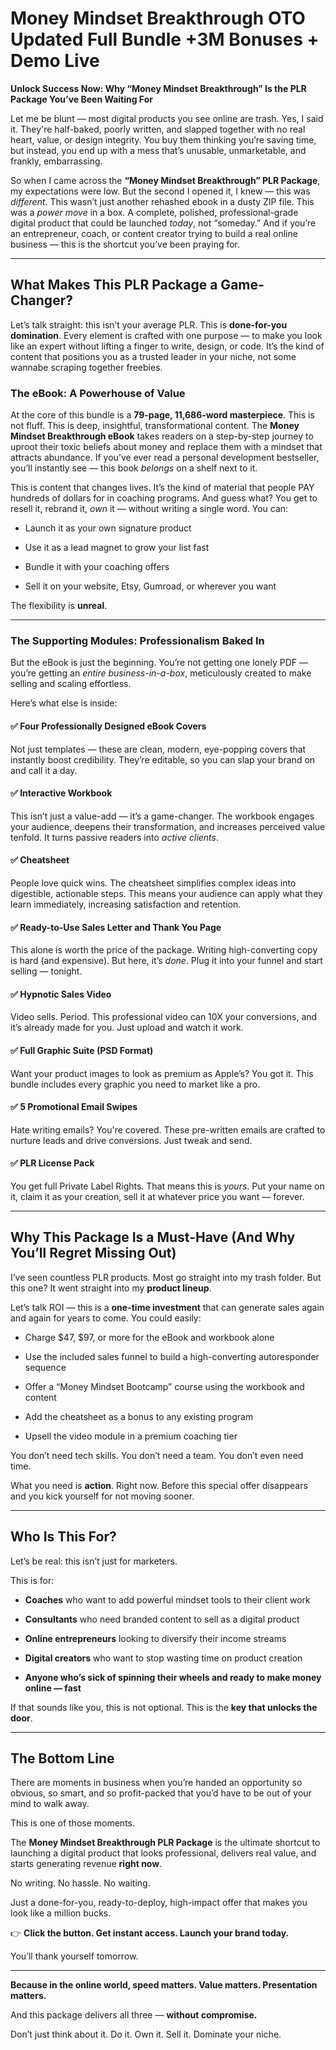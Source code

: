 # Money Mindset Breakthrough OTO Updated Full Bundle +3M Bonuses + Demo Live
<p class="" data-start="0" data-end="99"><strong data-start="0" data-end="99">Unlock Success Now: Why “Money Mindset Breakthrough” Is the PLR Package You’ve Been Waiting For</strong></p>
<p class="" data-start="101" data-end="423">Let me be blunt — most digital products you see online are trash. Yes, I said it. They're half-baked, poorly written, and slapped together with no real heart, value, or design integrity. You buy them thinking you’re saving time, but instead, you end up with a mess that’s unusable, unmarketable, and frankly, embarrassing.</p>
<p class="" data-start="425" data-end="924">So when I came across the <strong data-start="451" data-end="495">“Money Mindset Breakthrough” PLR Package</strong>, my expectations were low. But the second I opened it, I knew — this was <em data-start="569" data-end="580">different</em>. This wasn’t just another rehashed ebook in a dusty ZIP file. This was a <em data-start="654" data-end="666">power move</em> in a box. A complete, polished, professional-grade digital product that could be launched <em data-start="757" data-end="764">today</em>, not “someday.” And if you’re an entrepreneur, coach, or content creator trying to build a real online business — this is the shortcut you’ve been praying for.</p>


<hr class="" data-start="926" data-end="929" />

<h2 class="" data-start="931" data-end="977">What Makes This PLR Package a Game-Changer?</h2>
<p class="" data-start="979" data-end="1317">Let’s talk straight: this isn’t your average PLR. This is <strong data-start="1037" data-end="1064">done-for-you domination</strong>. Every element is crafted with one purpose — to make you look like an expert without lifting a finger to write, design, or code. It’s the kind of content that positions you as a trusted leader in your niche, not some wannabe scraping together freebies.</p>

<h3 class="" data-start="1319" data-end="1355">The eBook: A Powerhouse of Value</h3>
<p class="" data-start="1357" data-end="1798">At the core of this bundle is a <strong data-start="1389" data-end="1425">79-page, 11,686-word masterpiece</strong>. This is not fluff. This is deep, insightful, transformational content. The <strong data-start="1502" data-end="1538">Money Mindset Breakthrough eBook</strong> takes readers on a step-by-step journey to uproot their toxic beliefs about money and replace them with a mindset that attracts abundance. If you’ve ever read a personal development bestseller, you’ll instantly see — this book <em data-start="1766" data-end="1775">belongs</em> on a shelf next to it.</p>
<p class="" data-start="1800" data-end="2024">This is content that changes lives. It’s the kind of material that people PAY hundreds of dollars for in coaching programs. And guess what? You get to resell it, rebrand it, <em data-start="1974" data-end="1979">own</em> it — without writing a single word. You can:</p>

<ul data-start="2026" data-end="2225">
 	<li class="" data-start="2026" data-end="2069">
<p class="" data-start="2028" data-end="2069">Launch it as your own signature product</p>
</li>
 	<li class="" data-start="2070" data-end="2120">
<p class="" data-start="2072" data-end="2120">Use it as a lead magnet to grow your list fast</p>
</li>
 	<li class="" data-start="2121" data-end="2160">
<p class="" data-start="2123" data-end="2160">Bundle it with your coaching offers</p>
</li>
 	<li class="" data-start="2161" data-end="2225">
<p class="" data-start="2163" data-end="2225">Sell it on your website, Etsy, Gumroad, or wherever you want</p>
</li>
</ul>
<p class="" data-start="2227" data-end="2257">The flexibility is <strong data-start="2246" data-end="2256">unreal</strong>.</p>


<hr class="" data-start="2259" data-end="2262" />

<h3 class="" data-start="2264" data-end="2316">The Supporting Modules: Professionalism Baked In</h3>
<p class="" data-start="2318" data-end="2497">But the eBook is just the beginning. You’re not getting one lonely PDF — you’re getting an <em data-start="2409" data-end="2435">entire business-in-a-box</em>, meticulously created to make selling and scaling effortless.</p>
<p class="" data-start="2499" data-end="2526">Here’s what else is inside:</p>

<h4 class="" data-start="2528" data-end="2582">✅ <strong data-start="2535" data-end="2580">Four Professionally Designed eBook Covers</strong></h4>
<p class="" data-start="2583" data-end="2748">Not just templates — these are clean, modern, eye-popping covers that instantly boost credibility. They’re editable, so you can slap your brand on and call it a day.</p>

<h4 class="" data-start="2750" data-end="2783">✅ <strong data-start="2757" data-end="2781">Interactive Workbook</strong></h4>
<p class="" data-start="2784" data-end="2987">This isn’t just a value-add — it’s a game-changer. The workbook engages your audience, deepens their transformation, and increases perceived value tenfold. It turns passive readers into <em data-start="2970" data-end="2986">active clients</em>.</p>

<h4 class="" data-start="2989" data-end="3012">✅ <strong data-start="2996" data-end="3010">Cheatsheet</strong></h4>
<p class="" data-start="3013" data-end="3214">People love quick wins. The cheatsheet simplifies complex ideas into digestible, actionable steps. This means your audience can apply what they learn immediately, increasing satisfaction and retention.</p>

<h4 class="" data-start="3216" data-end="3273">✅ <strong data-start="3223" data-end="3271">Ready-to-Use Sales Letter and Thank You Page</strong></h4>
<p class="" data-start="3274" data-end="3450">This alone is worth the price of the package. Writing high-converting copy is hard (and expensive). But here, it’s <em data-start="3389" data-end="3395">done</em>. Plug it into your funnel and start selling — tonight.</p>

<h4 class="" data-start="3452" data-end="3485">✅ <strong data-start="3459" data-end="3483">Hypnotic Sales Video</strong></h4>
<p class="" data-start="3486" data-end="3618">Video sells. Period. This professional video can 10X your conversions, and it’s already made for you. Just upload and watch it work.</p>

<h4 class="" data-start="3620" data-end="3664">✅ <strong data-start="3627" data-end="3662">Full Graphic Suite (PSD Format)</strong></h4>
<p class="" data-start="3665" data-end="3798">Want your product images to look as premium as Apple’s? You got it. This bundle includes every graphic you need to market like a pro.</p>

<h4 class="" data-start="3800" data-end="3839">✅ <strong data-start="3807" data-end="3837">5 Promotional Email Swipes</strong></h4>
<p class="" data-start="3840" data-end="3974">Hate writing emails? You're covered. These pre-written emails are crafted to nurture leads and drive conversions. Just tweak and send.</p>

<h4 class="" data-start="3976" data-end="4005">✅ <strong data-start="3983" data-end="4003">PLR License Pack</strong></h4>
<p class="" data-start="4006" data-end="4162">You get full Private Label Rights. That means this is <em data-start="4060" data-end="4067">yours</em>. Put your name on it, claim it as your creation, sell it at whatever price you want — forever.</p>


<hr class="" data-start="4164" data-end="4167" />

<h2 class="" data-start="4169" data-end="4239">Why This Package Is a Must-Have (And Why You’ll Regret Missing Out)</h2>
<p class="" data-start="4241" data-end="4372">I’ve seen countless PLR products. Most go straight into my trash folder. But this one? It went straight into my <strong data-start="4353" data-end="4371">product lineup</strong>.</p>
<p class="" data-start="4374" data-end="4501">Let’s talk ROI — this is a <strong data-start="4401" data-end="4424">one-time investment</strong> that can generate sales again and again for years to come. You could easily:</p>

<ul data-start="4503" data-end="4826">
 	<li class="" data-start="4503" data-end="4562">
<p class="" data-start="4505" data-end="4562">Charge $47, $97, or more for the eBook and workbook alone</p>
</li>
 	<li class="" data-start="4563" data-end="4644">
<p class="" data-start="4565" data-end="4644">Use the included sales funnel to build a high-converting autoresponder sequence</p>
</li>
 	<li class="" data-start="4645" data-end="4717">
<p class="" data-start="4647" data-end="4717">Offer a “Money Mindset Bootcamp” course using the workbook and content</p>
</li>
 	<li class="" data-start="4718" data-end="4773">
<p class="" data-start="4720" data-end="4773">Add the cheatsheet as a bonus to any existing program</p>
</li>
 	<li class="" data-start="4774" data-end="4826">
<p class="" data-start="4776" data-end="4826">Upsell the video module in a premium coaching tier</p>
</li>
</ul>
<p class="" data-start="4828" data-end="4904">You don’t need tech skills. You don’t need a team. You don’t even need time.</p>
<p class="" data-start="4906" data-end="5027">What you need is <strong data-start="4923" data-end="4933">action</strong>. Right now. Before this special offer disappears and you kick yourself for not moving sooner.</p>


<hr class="" data-start="5029" data-end="5032" />

<h2 class="" data-start="5034" data-end="5053">Who Is This For?</h2>
<p class="" data-start="5055" data-end="5100">Let’s be real: this isn’t just for marketers.</p>
<p class="" data-start="5102" data-end="5114">This is for:</p>

<ul data-start="5116" data-end="5498">
 	<li class="" data-start="5116" data-end="5191">
<p class="" data-start="5118" data-end="5191"><strong data-start="5118" data-end="5129">Coaches</strong> who want to add powerful mindset tools to their client work</p>
</li>
 	<li class="" data-start="5192" data-end="5265">
<p class="" data-start="5194" data-end="5265"><strong data-start="5194" data-end="5209">Consultants</strong> who need branded content to sell as a digital product</p>
</li>
 	<li class="" data-start="5266" data-end="5336">
<p class="" data-start="5268" data-end="5336"><strong data-start="5268" data-end="5292">Online entrepreneurs</strong> looking to diversify their income streams</p>
</li>
 	<li class="" data-start="5337" data-end="5411">
<p class="" data-start="5339" data-end="5411"><strong data-start="5339" data-end="5359">Digital creators</strong> who want to stop wasting time on product creation</p>
</li>
 	<li class="" data-start="5412" data-end="5498">
<p class="" data-start="5414" data-end="5498"><strong data-start="5414" data-end="5498">Anyone who’s sick of spinning their wheels and ready to make money online — fast</strong></p>
</li>
</ul>
<p class="" data-start="5500" data-end="5589">If that sounds like you, this is not optional. This is the <strong data-start="5559" data-end="5588">key that unlocks the door</strong>.</p>


<hr class="" data-start="5591" data-end="5594" />

<h2 class="" data-start="5596" data-end="5614">The Bottom Line</h2>
<p class="" data-start="5616" data-end="5775">There are moments in business when you’re handed an opportunity so obvious, so smart, and so profit-packed that you’d have to be out of your mind to walk away.</p>
<p class="" data-start="5777" data-end="5806">This is one of those moments.</p>
<p class="" data-start="5808" data-end="6001">The <strong data-start="5812" data-end="5854">Money Mindset Breakthrough PLR Package</strong> is the ultimate shortcut to launching a digital product that looks professional, delivers real value, and starts generating revenue <strong data-start="5987" data-end="6000">right now</strong>.</p>
<p class="" data-start="6003" data-end="6037">No writing. No hassle. No waiting.</p>
<p class="" data-start="6039" data-end="6136">Just a done-for-you, ready-to-deploy, high-impact offer that makes you look like a million bucks.</p>
<p class="" data-start="6138" data-end="6207">👉 <strong data-start="6141" data-end="6207">Click the button. Get instant access. Launch your brand today.</strong></p>
<p class="" data-start="6209" data-end="6240">You’ll thank yourself tomorrow.</p>


<hr class="" data-start="6242" data-end="6245" />
<p class="" data-start="6247" data-end="6331"><strong data-start="6247" data-end="6331">Because in the online world, speed matters. Value matters. Presentation matters.</strong></p>
<p class="" data-start="6333" data-end="6394">And this package delivers all three — <strong data-start="6371" data-end="6394">without compromise.</strong></p>
<p class="" data-start="6396" data-end="6467">Don’t just think about it. Do it. Own it. Sell it. Dominate your niche.</p>
